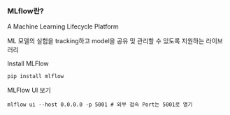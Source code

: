### MLflow란?

A Machine Learning Lifecycle Platform

ML 모델의 실험을 tracking하고 model을 공유 및 관리할 수 있도록 지원하는 라이브러리

Install MLFlow

``` pip install mlflow ```

MLFlow UI 보기

``` mlflow ui --host 0.0.0.0 -p 5001 # 외부 접속 Port는 5001로 열기 ``` 
